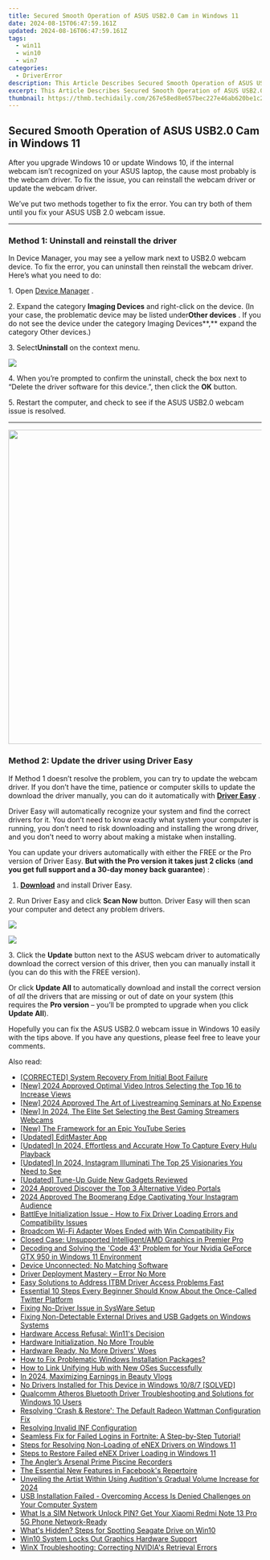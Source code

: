 ```yaml
---
title: Secured Smooth Operation of ASUS USB2.0 Cam in Windows 11
date: 2024-08-15T06:47:59.161Z
updated: 2024-08-16T06:47:59.161Z
tags:
  - win11
  - win10
  - win7
categories:
  - DriverError
description: This Article Describes Secured Smooth Operation of ASUS USB2.0 Cam in Windows 11
excerpt: This Article Describes Secured Smooth Operation of ASUS USB2.0 Cam in Windows 11
thumbnail: https://thmb.techidaily.com/267e58ed8e657bec227e46ab620be1c2e14c4f8b57ea6339fec6ad11dc29f884.jpg
---
```


## Secured Smooth Operation of ASUS USB2.0 Cam in Windows 11

 After you upgrade Windows 10 or update Windows 10, if the internal webcam isn’t recognized on your ASUS laptop, the cause most probably is the webcam driver. To fix the issue, you can reinstall the webcam driver or update the webcam driver.

 We’ve put two methods together to fix the error. You can try both of them until you fix your ASUS USB 2.0 webcam issue.

---

### Method 1: **Uninstall and reinstall the driver**

 In Device Manager, you may see a yellow mark next to USB2.0 webcam device. To fix the error, you can uninstall then reinstall the webcam driver.  
 Here’s what you need to do:

 1\. Open [Device Manager](https://tools.techidaily.com/drivereasy/download/) .

 2\. Expand the category **Imaging Devices**  and right-click on the device. (In your case, the problematic device may be listed under**Other devices** . If you do not see the device under the category Imaging Devices**,** expand the category Other devices.)

 3\. Select**Uninstall** on the context menu.

![](https://images.drivereasy.com/wp-content/uploads/2016/07/img_577e14a0d392d.png)

 4\. When you’re prompted to confirm the uninstall, check the box next to “Delete the driver software for this device.”, then click the **OK** button.

 5\. Restart the computer, and check to see if the ASUS USB2.0 webcam issue is resolved.

---

<!-- affiliate ads begin -->
<a href="https://electronicx.pxf.io/c/5597632/1872496/14483" target="_top" id="1872496"><img src="//a.impactradius-go.com/display-ad/14483-1872496" border="0" alt="" width="750" height="625"/></a><img height="0" width="0" src="https://imp.pxf.io/i/5597632/1872496/14483" style="position:absolute;visibility:hidden;" border="0" />
<!-- affiliate ads end -->
### Method 2: Update the driver using Driver Easy  

 If Method 1 doesn’t resolve the problem, you can try to update the webcam driver.  If you don’t have the time, patience or computer skills to update the download the driver manually, you can do it automatically with **[Driver Easy](https://tools.techidaily.com/drivereasy/download/)**  .

 Driver Easy will automatically recognize your system and find the correct drivers for it. You don’t need to know exactly what system your computer is running, you don’t need to risk downloading and installing the wrong driver, and you don’t need to worry about making a mistake when installing.

 You can update your drivers automatically with either the FREE or the Pro version of Driver Easy. **But with the Pro version it takes just 2 clicks**   (**and you get full support and a 30-day money back guarantee**) :

 1. **[Download](https://tools.techidaily.com/drivereasy/download/)**   and install Driver Easy.

 2\. Run Driver Easy and click **Scan Now**   button. Driver Easy will then scan your computer and detect any problem drivers.

![](https://images.drivereasy.com/wp-content/uploads/2019/12/image-4.png)
<!-- affiliate ads begin -->
<a href="https://shop.incomedia.eu/order/checkout.php?PRODS=14095146&QTY=1&AFFILIATE=108875&CART=1"><img src="https://secure.2checkout.com/images/merchant/8b6cc3ee5ec407721ce3bf5ff4c0f56b/PRO_BUY_728x90-EN.jpg" border="0"></a>
<!-- affiliate ads end -->

 3\. Click the **Update** button next to the ASUS webcam driver to automatically download the correct version of this driver, then you can manually install it (you can do this with the FREE version).

 Or click **Update All**  to automatically download and install the correct version of _all_   the drivers that are missing or out of date on your system (this requires the **Pro version**   – you’ll be prompted to upgrade when you click **Update All**).

 Hopefully you can fix the ASUS USB2.0 webcam issue in Windows 10 easily with the tips above. If you have any questions, please feel free to leave your comments.

<ins class="adsbygoogle"
     style="display:block"
     data-ad-format="autorelaxed"
     data-ad-client="ca-pub-7571918770474297"
     data-ad-slot="1223367746"></ins>



<ins class="adsbygoogle"
     style="display:block"
     data-ad-client="ca-pub-7571918770474297"
     data-ad-slot="8358498916"
     data-ad-format="auto"
     data-full-width-responsive="true"></ins>

<span class="atpl-alsoreadstyle">Also read:</span>
<div><ul>
<li><a href="https://driver-error.techidaily.com/corrected-system-recovery-from-initial-boot-failure/"><u>[CORRECTED] System Recovery From Initial Boot Failure</u></a></li>
<li><a href="https://youtube-lab.techidaily.com/024-approved-optimal-video-intros-selecting-the-top-16-to-increase-views/"><u>[New] 2024 Approved  Optimal Video Intros  Selecting the Top 16 to Increase Views</u></a></li>
<li><a href="https://screen-mirroring-recording.techidaily.com/new-2024-approved-the-art-of-livestreaming-seminars-at-no-expense/"><u>[New] 2024 Approved  The Art of Livestreaming Seminars at No Expense</u></a></li>
<li><a href="https://digital-screen-recording.techidaily.com/new-in-2024-the-elite-set-selecting-the-best-gaming-streamers-webcams/"><u>[New] In 2024, The Elite Set  Selecting the Best Gaming Streamers Webcams</u></a></li>
<li><a href="https://youtube-lab.techidaily.com/he-framework-for-an-epic-youtube-series/"><u>[New] The Framework for an Epic YouTube Series</u></a></li>
<li><a href="https://facebook-video-footage.techidaily.com/updated-editmaster-app/"><u>[Updated] EditMaster App</u></a></li>
<li><a href="https://screen-sharing-recording.techidaily.com/updated-in-2024-effortless-and-accurate-how-to-capture-every-hulu-playback/"><u>[Updated] In 2024, Effortless and Accurate  How To Capture Every Hulu Playback</u></a></li>
<li><a href="https://instagram-clips.techidaily.com/updated-in-2024-instagram-illuminati-the-top-25-visionaries-you-need-to-see/"><u>[Updated] In 2024, Instagram Illuminati  The Top 25 Visionaries You Need to See</u></a></li>
<li><a href="https://screen-mirroring-recording.techidaily.com/updated-tune-up-guide-new-gadgets-reviewed/"><u>[Updated] Tune-Up Guide  New Gadgets Reviewed</u></a></li>
<li><a href="https://youtube-zero.techidaily.com/approved-discover-the-top-3-alternative-video-portals/"><u>2024 Approved  Discover the Top 3 Alternative Video Portals</u></a></li>
<li><a href="https://instagram-video-recordings.techidaily.com/2024-approved-the-boomerang-edge-captivating-your-instagram-audience/"><u>2024 Approved  The Boomerang Edge  Captivating Your Instagram Audience</u></a></li>
<li><a href="https://driver-error.techidaily.com/battleye-initialization-issue-how-to-fix-driver-loading-errors-and-compatibility-issues/"><u>BattlEye Initialization Issue - How to Fix Driver Loading Errors and Compatibility Issues</u></a></li>
<li><a href="https://driver-error.techidaily.com/broadcom-wi-fi-adapter-woes-ended-with-win-compatibility-fix/"><u>Broadcom Wi-Fi Adapter Woes Ended with Win Compatibility Fix</u></a></li>
<li><a href="https://driver-error.techidaily.com/closed-case-unsupported-intelligentamd-graphics-in-premier-pro/"><u>Closed Case: Unsupported Intelligent/AMD Graphics in Premier Pro</u></a></li>
<li><a href="https://driver-error.techidaily.com/decoding-and-solving-the-code-43-problem-for-your-nvidia-geforce-gtx-950-in-windows-11-environment/"><u>Decoding and Solving the 'Code 43' Problem for Your Nvidia GeForce GTX 950 in Windows 11 Environment</u></a></li>
<li><a href="https://driver-error.techidaily.com/device-unconnected-no-matching-software/"><u>Device Unconnected: No Matching Software</u></a></li>
<li><a href="https://driver-error.techidaily.com/driver-deployment-mastery-error-no-more/"><u>Driver Deployment Mastery – Error No More</u></a></li>
<li><a href="https://driver-error.techidaily.com/easy-solutions-to-address-itbm-driver-access-problems-fast/"><u>Easy Solutions to Address ITBM Driver Access Problems Fast</u></a></li>
<li><a href="https://techtrends.techidaily.com/essential-10-steps-every-beginner-should-know-about-the-once-called-twitter-platform/"><u>Essential 10 Steps Every Beginner Should Know About the Once-Called Twitter Platform</u></a></li>
<li><a href="https://driver-error.techidaily.com/fixing-no-driver-issue-in-sysware-setup/"><u>Fixing No-Driver Issue in SysWare Setup</u></a></li>
<li><a href="https://driver-error.techidaily.com/fixing-non-detectable-external-drives-and-usb-gadgets-on-windows-systems/"><u>Fixing Non-Detectable External Drives and USB Gadgets on Windows Systems</u></a></li>
<li><a href="https://driver-error.techidaily.com/hardware-access-refusal-win11s-decision/"><u>Hardware Access Refusal: Win11's Decision</u></a></li>
<li><a href="https://driver-error.techidaily.com/hardware-initialization-no-more-trouble/"><u>Hardware Initialization, No More Trouble</u></a></li>
<li><a href="https://driver-error.techidaily.com/hardware-ready-no-more-drivers-woes/"><u>Hardware Ready, No More Drivers' Woes</u></a></li>
<li><a href="https://common-error.techidaily.com/how-to-fix-problematic-windows-installation-packages/"><u>How to Fix Problematic Windows Installation Packages?</u></a></li>
<li><a href="https://driver-error.techidaily.com/how-to-link-unifying-hub-with-new-oses-successfully/"><u>How to Link Unifying Hub with New OSes Successfully</u></a></li>
<li><a href="https://youtube-stream.techidaily.com/in-2024-maximizing-earnings-in-beauty-vlogs/"><u>In 2024, Maximizing Earnings in Beauty Vlogs</u></a></li>
<li><a href="https://driver-error.techidaily.com/no-drivers-installed-for-this-device-in-windows-1087-solved/"><u>No Drivers Installed for This Device in Windows 10/8/7 [SOLVED]</u></a></li>
<li><a href="https://driver-error.techidaily.com/qualcomm-atheros-bluetooth-driver-troubleshooting-and-solutions-for-windows-10-users/"><u>Qualcomm Atheros Bluetooth Driver Troubleshooting and Solutions for Windows 10 Users</u></a></li>
<li><a href="https://driver-error.techidaily.com/resolving-crash-and-restore-the-default-radeon-wattman-configuration-fix/"><u>Resolving 'Crash & Restore': The Default Radeon Wattman Configuration Fix</u></a></li>
<li><a href="https://driver-error.techidaily.com/resolving-invalid-inf-configuration/"><u>Resolving Invalid INF Configuration</u></a></li>
<li><a href="https://win-answers.techidaily.com/1723004111151-seamless-fix-for-failed-logins-in-fortnite-a-step-by-step-tutorial/"><u>Seamless Fix for Failed Logins in Fortnite: A Step-by-Step Tutorial!</u></a></li>
<li><a href="https://driver-error.techidaily.com/steps-for-resolving-non-loading-of-enex-drivers-on-windows-11/"><u>Steps for Resolving Non-Loading of eNEX Drivers on Windows 11</u></a></li>
<li><a href="https://driver-error.techidaily.com/steps-to-restore-failed-enex-driver-loading-in-windows-11/"><u>Steps to Restore Failed eNEX Driver Loading in Windows 11</u></a></li>
<li><a href="https://extra-tips.techidaily.com/the-anglers-arsenal-prime-piscine-recorders/"><u>The Angler’s Arsenal  Prime Piscine Recorders</u></a></li>
<li><a href="https://facebook-clips.techidaily.com/the-essential-new-features-in-facebooks-repertoire/"><u>The Essential New Features in Facebook's Repertoire</u></a></li>
<li><a href="https://some-skills.techidaily.com/unveiling-the-artist-within-using-auditions-gradual-volume-increase-for-2024/"><u>Unveiling the Artist Within  Using Audition's Gradual Volume Increase for 2024</u></a></li>
<li><a href="https://driver-error.techidaily.com/usb-installation-failed-overcoming-access-is-denied-challenges-on-your-computer-system/"><u>USB Installation Failed - Overcoming Access Is Denied Challenges on Your Computer System</u></a></li>
<li><a href="https://sim-unlock.techidaily.com/what-is-a-sim-network-unlock-pin-get-your-xiaomi-redmi-note-13-pro-5g-phone-network-ready-by-drfone-android/"><u>What Is a SIM Network Unlock PIN? Get Your Xiaomi Redmi Note 13 Pro 5G Phone Network-Ready</u></a></li>
<li><a href="https://driver-error.techidaily.com/whats-hidden-steps-for-spotting-seagate-drive-on-win10/"><u>What's Hidden? Steps for Spotting Seagate Drive on Win10</u></a></li>
<li><a href="https://driver-error.techidaily.com/win10-system-locks-out-graphics-hardware-support/"><u>Win10 System Locks Out Graphics Hardware Support</u></a></li>
<li><a href="https://win11.techidaily.com/winx-troubleshooting-correcting-nvidias-retrieval-errors/"><u>WinX Troubleshooting: Correcting NVIDIA's Retrieval Errors</u></a></li>
</ul></div>
